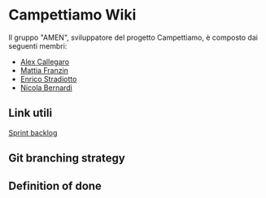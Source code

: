 # Campettiamo Wiki

Il gruppo "AMEN", sviluppatore del progetto Campettiamo, è composto dai seguenti membri:
- [Alex Callegaro]()
- [Mattia Franzin](https://github.com/Mattia2700)
- [Enrico Stradiotto](https://github.com/StradeUni)
- [Nicola Bernardi](https://github.com/nicolabernardi)

## Link utili

[Sprint backlog](https://docs.google.com/spreadsheets/d/1eKJhsa2mp3K0lpDf-qzlvJEnrgqYFshNskYn6lXXNwQ/edit?usp=sharing)

## Git branching strategy

## Definition of done
